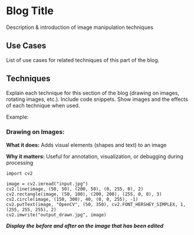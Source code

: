 # Blog Title

Description & introduction of image manipulation techniques

## Use Cases

List of use cases for related techniques of this part of the blog.

## Techniques

Explain each technique for this section of the blog (drawing on images, rotating images, etc.). Include code snippets. Show images and the effects of each technique when used.

Example:

### Drawing on Images:

**What it does:** Adds visual elements (shapes and text) to an image

**Why it matters:** Useful for annotation, visualization, or debugging during processing

```
import cv2

image = cv2.imread("input.jpg")
cv2.line(image, (50, 50), (200, 50), (0, 255, 0), 2)
cv2.rectangle(image, (50, 100), (200, 200), (255, 0, 0), 3)
cv2.circle(image, (150, 300), 40, (0, 0, 255), -1)
cv2.putText(image, "OpenCV", (50, 350), cv2.FONT_HERSHEY_SIMPLEX, 1, (255, 255, 255), 2)
cv2.imwrite("output_drawn.jpg", image)
```

**_Display the before and after on the image that has been edited_**
